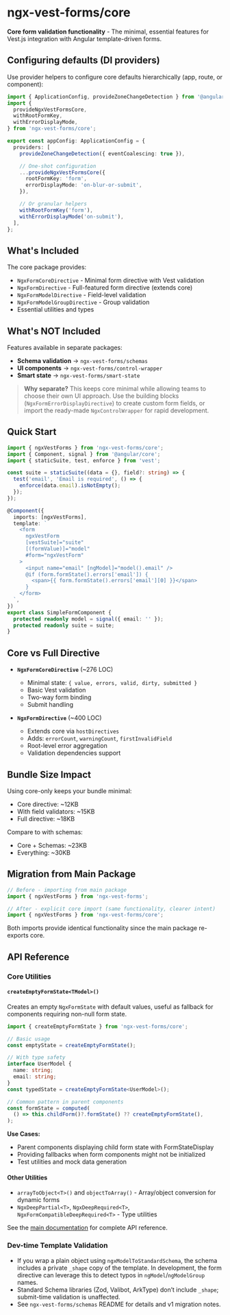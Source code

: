 # ngx-vest-forms/core

**Core form validation functionality** - The minimal, essential features for Vest.js integration with Angular template-driven forms.

## Configuring defaults (DI providers)

Use provider helpers to configure core defaults hierarchically (app, route, or component):

```ts
import { ApplicationConfig, provideZoneChangeDetection } from '@angular/core';
import {
  provideNgxVestFormsCore,
  withRootFormKey,
  withErrorDisplayMode,
} from 'ngx-vest-forms/core';

export const appConfig: ApplicationConfig = {
  providers: [
    provideZoneChangeDetection({ eventCoalescing: true }),

    // One-shot configuration
    ...provideNgxVestFormsCore({
      rootFormKey: 'form',
      errorDisplayMode: 'on-blur-or-submit',
    }),

    // Or granular helpers
    withRootFormKey('form'),
    withErrorDisplayMode('on-submit'),
  ],
};
```

## What's Included

The core package provides:

- `NgxFormCoreDirective` - Minimal form directive with Vest validation
- `NgxFormDirective` - Full-featured form directive (extends core)
- `NgxFormModelDirective` - Field-level validation
- `NgxFormModelGroupDirective` - Group validation
- Essential utilities and types

## What's NOT Included

Features available in separate packages:

- **Schema validation** → `ngx-vest-forms/schemas`
- **UI components** → `ngx-vest-forms/control-wrapper`
- **Smart state** → `ngx-vest-forms/smart-state`

> **Why separate?** This keeps core minimal while allowing teams to choose their own UI approach. Use the building blocks (`NgxFormErrorDisplayDirective`) to create custom form fields, or import the ready-made `NgxControlWrapper` for rapid development.

## Quick Start

```typescript
import { ngxVestForms } from 'ngx-vest-forms/core';
import { Component, signal } from '@angular/core';
import { staticSuite, test, enforce } from 'vest';

const suite = staticSuite((data = {}, field?: string) => {
  test('email', 'Email is required', () => {
    enforce(data.email).isNotEmpty();
  });
});

@Component({
  imports: [ngxVestForms],
  template: `
    <form
      ngxVestForm
      [vestSuite]="suite"
      [(formValue)]="model"
      #form="ngxVestForm"
    >
      <input name="email" [ngModel]="model().email" />
      @if (form.formState().errors['email']) {
        <span>{{ form.formState().errors['email'][0] }}</span>
      }
    </form>
  `,
})
export class SimpleFormComponent {
  protected readonly model = signal({ email: '' });
  protected readonly suite = suite;
}
```

## Core vs Full Directive

- **`NgxFormCoreDirective`** (~276 LOC)
  - Minimal state: `{ value, errors, valid, dirty, submitted }`
  - Basic Vest validation
  - Two-way form binding
  - Submit handling

- **`NgxFormDirective`** (~400 LOC)
  - Extends core via `hostDirectives`
  - Adds: `errorCount`, `warningCount`, `firstInvalidField`
  - Root-level error aggregation
  - Validation dependencies support

## Bundle Size Impact

Using core-only keeps your bundle minimal:

- Core directive: ~12KB
- With field validators: ~15KB
- Full directive: ~18KB

Compare to with schemas:

- Core + Schemas: ~23KB
- Everything: ~30KB

## Migration from Main Package

```typescript
// Before - importing from main package
import { ngxVestForms } from 'ngx-vest-forms';

// After - explicit core import (same functionality, clearer intent)
import { ngxVestForms } from 'ngx-vest-forms/core';
```

Both imports provide identical functionality since the main package re-exports core.

## API Reference

### Core Utilities

#### `createEmptyFormState<TModel>()`

Creates an empty `NgxFormState` with default values, useful as fallback for components requiring non-null form state.

```typescript
import { createEmptyFormState } from 'ngx-vest-forms/core';

// Basic usage
const emptyState = createEmptyFormState();

// With type safety
interface UserModel {
  name: string;
  email: string;
}
const typedState = createEmptyFormState<UserModel>();

// Common pattern in parent components
const formState = computed(
  () => this.childForm()?.formState() ?? createEmptyFormState(),
);
```

**Use Cases:**

- Parent components displaying child form state with FormStateDisplay
- Providing fallbacks when form components might not be initialized
- Test utilities and mock data generation

#### Other Utilities

- `arrayToObject<T>()` and `objectToArray()` - Array/object conversion for dynamic forms
- `NgxDeepPartial<T>`, `NgxDeepRequired<T>`, `NgxFormCompatibleDeepRequired<T>` - Type utilities

See the [main documentation](../../../README.md) for complete API reference.

### Dev-time Template Validation

- If you wrap a plain object using `ngxModelToStandardSchema`, the schema includes a private `_shape` copy of the template. In development, the form directive can leverage this to detect typos in `ngModel`/`ngModelGroup` names.
- Standard Schema libraries (Zod, Valibot, ArkType) don’t include `_shape`; submit-time validation is unaffected.
- See `ngx-vest-forms/schemas` README for details and v1 migration notes.
